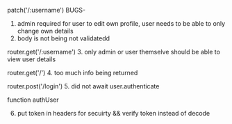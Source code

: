 patch('/:username') BUGS-
1. admin required for user to edit own profile, user needs to be able to only change own details
2. body is not being not validatedd


router.get('/:username')
3.  only admin or user themselve should be able to view user details


router.get('/')
4. too much info being returned


router.post('/login')
5. did not await user.authenticate


function authUser

6. put token in headers for secuirty && verify token instead of decode